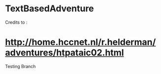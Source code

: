 # TextBasedAdventure

Credits to : 
# http://home.hccnet.nl/r.helderman/adventures/htpataic02.html


Testing Branch
